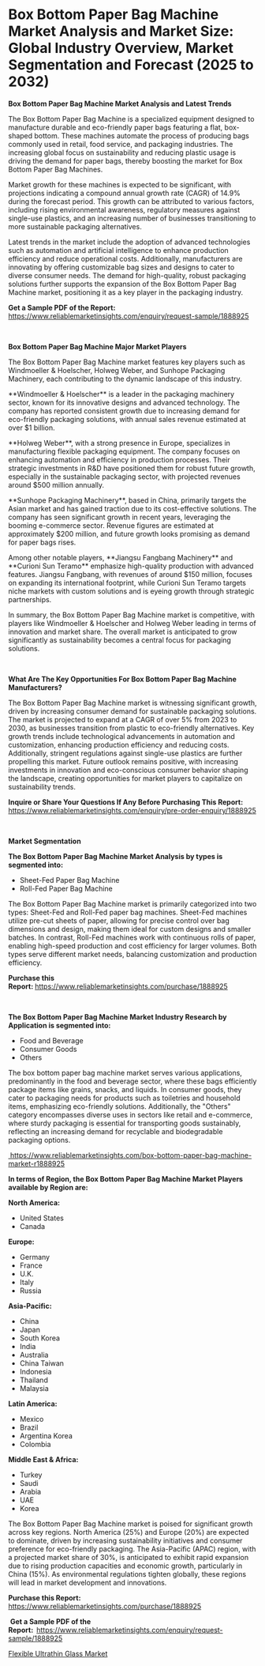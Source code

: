 <p><h1>Box Bottom Paper Bag Machine Market Analysis and Market Size: Global Industry Overview, Market Segmentation and Forecast (2025 to 2032)</h1></p><p><strong>Box Bottom Paper Bag Machine Market Analysis and Latest Trends</strong></p>
<p><p>The Box Bottom Paper Bag Machine is a specialized equipment designed to manufacture durable and eco-friendly paper bags featuring a flat, box-shaped bottom. These machines automate the process of producing bags commonly used in retail, food service, and packaging industries. The increasing global focus on sustainability and reducing plastic usage is driving the demand for paper bags, thereby boosting the market for Box Bottom Paper Bag Machines.</p><p>Market growth for these machines is expected to be significant, with projections indicating a compound annual growth rate (CAGR) of 14.9% during the forecast period. This growth can be attributed to various factors, including rising environmental awareness, regulatory measures against single-use plastics, and an increasing number of businesses transitioning to more sustainable packaging alternatives. </p><p>Latest trends in the market include the adoption of advanced technologies such as automation and artificial intelligence to enhance production efficiency and reduce operational costs. Additionally, manufacturers are innovating by offering customizable bag sizes and designs to cater to diverse consumer needs. The demand for high-quality, robust packaging solutions further supports the expansion of the Box Bottom Paper Bag Machine market, positioning it as a key player in the packaging industry.</p></p>
<p><strong>Get a Sample PDF of the Report:&nbsp;</strong> <a href="https://www.reliablemarketinsights.com/enquiry/request-sample/1888925?utm_campaign=1894&utm_medium=2&utm_source=Github&utm_content=ia&utm_term=14012025&utm_id=box-bottom-paper-bag-machine">https://www.reliablemarketinsights.com/enquiry/request-sample/1888925</a></p>
<p>&nbsp;</p>
<p><strong>Box Bottom Paper Bag Machine Major Market Players</strong></p>
<p><p>The Box Bottom Paper Bag Machine market features key players such as Windmoeller & Hoelscher, Holweg Weber, and Sunhope Packaging Machinery, each contributing to the dynamic landscape of this industry. </p><p>**Windmoeller & Hoelscher** is a leader in the packaging machinery sector, known for its innovative designs and advanced technology. The company has reported consistent growth due to increasing demand for eco-friendly packaging solutions, with annual sales revenue estimated at over $1 billion.</p><p>**Holweg Weber**, with a strong presence in Europe, specializes in manufacturing flexible packaging equipment. The company focuses on enhancing automation and efficiency in production processes. Their strategic investments in R&D have positioned them for robust future growth, especially in the sustainable packaging sector, with projected revenues around $500 million annually.</p><p>**Sunhope Packaging Machinery**, based in China, primarily targets the Asian market and has gained traction due to its cost-effective solutions. The company has seen significant growth in recent years, leveraging the booming e-commerce sector. Revenue figures are estimated at approximately $200 million, and future growth looks promising as demand for paper bags rises.</p><p>Among other notable players, **Jiangsu Fangbang Machinery** and **Curioni Sun Teramo** emphasize high-quality production with advanced features. Jiangsu Fangbang, with revenues of around $150 million, focuses on expanding its international footprint, while Curioni Sun Teramo targets niche markets with custom solutions and is eyeing growth through strategic partnerships.</p><p>In summary, the Box Bottom Paper Bag Machine market is competitive, with players like Windmoeller & Hoelscher and Holweg Weber leading in terms of innovation and market share. The overall market is anticipated to grow significantly as sustainability becomes a central focus for packaging solutions.</p></p>
<p>&nbsp;</p>
<p><strong>What Are The Key Opportunities For Box Bottom Paper Bag Machine Manufacturers?</strong></p>
<p><p>The Box Bottom Paper Bag Machine market is witnessing significant growth, driven by increasing consumer demand for sustainable packaging solutions. The market is projected to expand at a CAGR of over 5% from 2023 to 2030, as businesses transition from plastic to eco-friendly alternatives. Key growth trends include technological advancements in automation and customization, enhancing production efficiency and reducing costs. Additionally, stringent regulations against single-use plastics are further propelling this market. Future outlook remains positive, with increasing investments in innovation and eco-conscious consumer behavior shaping the landscape, creating opportunities for market players to capitalize on sustainability trends.</p></p>
<p><strong>Inquire or Share Your Questions If Any Before Purchasing This Report:</strong> <a href="https://www.reliablemarketinsights.com/enquiry/pre-order-enquiry/1888925?utm_campaign=1894&utm_medium=2&utm_source=Github&utm_content=ia&utm_term=14012025&utm_id=box-bottom-paper-bag-machine">https://www.reliablemarketinsights.com/enquiry/pre-order-enquiry/1888925</a></p>
<p>&nbsp;</p>
<p><strong>Market Segmentation</strong></p>
<p><strong>The Box Bottom Paper Bag Machine Market Analysis by types is segmented into:</strong></p>
<p><ul><li>Sheet-Fed Paper Bag Machine</li><li>Roll-Fed Paper Bag Machine</li></ul></p>
<p><p>The Box Bottom Paper Bag Machine market is primarily categorized into two types: Sheet-Fed and Roll-Fed paper bag machines. Sheet-Fed machines utilize pre-cut sheets of paper, allowing for precise control over bag dimensions and design, making them ideal for custom designs and smaller batches. In contrast, Roll-Fed machines work with continuous rolls of paper, enabling high-speed production and cost efficiency for larger volumes. Both types serve different market needs, balancing customization and production efficiency.</p></p>
<p><strong>Purchase this Report:&nbsp;</strong><a href="https://www.reliablemarketinsights.com/purchase/1888925?utm_campaign=1894&utm_medium=2&utm_source=Github&utm_content=ia&utm_term=14012025&utm_id=box-bottom-paper-bag-machine">https://www.reliablemarketinsights.com/purchase/1888925</a></p>
<p>&nbsp;</p>
<p><strong>The Box Bottom Paper Bag Machine Market Industry Research by Application is segmented into:</strong></p>
<p><ul><li>Food and Beverage</li><li>Consumer Goods</li><li>Others</li></ul></p>
<p><p>The box bottom paper bag machine market serves various applications, predominantly in the food and beverage sector, where these bags efficiently package items like grains, snacks, and liquids. In consumer goods, they cater to packaging needs for products such as toiletries and household items, emphasizing eco-friendly solutions. Additionally, the "Others" category encompasses diverse uses in sectors like retail and e-commerce, where sturdy packaging is essential for transporting goods sustainably, reflecting an increasing demand for recyclable and biodegradable packaging options.</p></p>
<p><a href="https://www.reliablemarketinsights.com/box-bottom-paper-bag-machine-market-r1888925?utm_campaign=1894&utm_medium=2&utm_source=Github&utm_content=ia&utm_term=14012025&utm_id=box-bottom-paper-bag-machine">&nbsp;https://www.reliablemarketinsights.com/box-bottom-paper-bag-machine-market-r1888925</a></p>
<p><strong>In terms of Region, the Box Bottom Paper Bag Machine Market Players available by Region are:</strong></p>
<p>
    <p> <strong> North America: </strong>
        <ul>
            <li>United States</li>
            <li>Canada</li>
        </ul>
        </p> 
    <p> <strong> Europe: </strong>
        <ul>
            <li>Germany</li>
            <li>France</li>
            <li>U.K.</li>
            <li>Italy</li>
            <li>Russia</li>
        </ul>
        </p> 
    <p> <strong> Asia-Pacific: </strong>
        <ul>
            <li>China</li>
            <li>Japan</li>
            <li>South Korea</li>
            <li>India</li>
            <li>Australia</li>
            <li>China Taiwan</li>
            <li>Indonesia</li>
            <li>Thailand</li>
            <li>Malaysia</li>
        </ul>
        </p> 
    <p> <strong> Latin America: </strong>
        <ul>
            <li>Mexico</li>
            <li>Brazil</li>
            <li>Argentina Korea</li>
            <li>Colombia</li>
        </ul>
        </p> 
    <p> <strong> Middle East & Africa: </strong>
        <ul>
            <li>Turkey</li>
            <li>Saudi</li>
            <li>Arabia</li>
            <li>UAE</li>
            <li>Korea</li>
        </ul>
    </p>
    </p>
<p><p>The Box Bottom Paper Bag Machine market is poised for significant growth across key regions. North America (25%) and Europe (20%) are expected to dominate, driven by increasing sustainability initiatives and consumer preference for eco-friendly packaging. The Asia-Pacific (APAC) region, with a projected market share of 30%, is anticipated to exhibit rapid expansion due to rising production capacities and economic growth, particularly in China (15%). As environmental regulations tighten globally, these regions will lead in market development and innovations.</p></p>
<p><strong>Purchase this Report: </strong><a href="https://www.reliablemarketinsights.com/purchase/1888925?utm_campaign=1894&utm_medium=2&utm_source=Github&utm_content=ia&utm_term=14012025&utm_id=box-bottom-paper-bag-machine">https://www.reliablemarketinsights.com/purchase/1888925</a></p>
<p>&nbsp;<strong>Get a Sample PDF of the Report:&nbsp;&nbsp;</strong><a href="https://www.reliablemarketinsights.com/enquiry/request-sample/1888925?utm_campaign=1894&utm_medium=2&utm_source=Github&utm_content=ia&utm_term=14012025&utm_id=box-bottom-paper-bag-machine">https://www.reliablemarketinsights.com/enquiry/request-sample/1888925</a></p>
<p><strong></strong></p>
<p><p><a href="https://github.com/marloy8/Market-Research-Report-List-6/blob/main/flexible-ultrathin-glass-market.md?utm_campaign=1894&utm_medium=2&utm_source=Github&utm_content=ia&utm_term=14012025&utm_id=box-bottom-paper-bag-machine">Flexible Ultrathin Glass Market</a></p></p>
